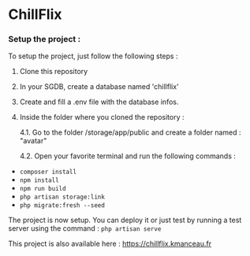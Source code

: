 # ChillFlix
### Setup the project :
To setup the project, just follow the following steps :
1. Clone this repository
2. In your SGDB, create a database named 'chillflix'
3. Create and fill a .env file with the database infos.
4. Inside the folder where you cloned the repository :

   4.1. Go to the folder /storage/app/public and create a folder named : "avatar"

   4.2. Open your favorite terminal and run the following commands :
* `composer install`
* `npm install`
* `npm run build`
* `php artisan storage:link`
* `php migrate:fresh --seed`

The project is now setup. You can deploy it or just test by running a test server using the command : `php artisan serve`

This project is also available here : https://chillflix.kmanceau.fr
